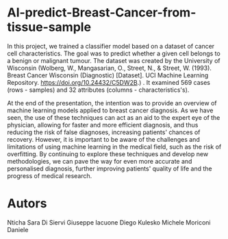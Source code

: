 # AI-predict-Breast-Cancer-from-tissue-sample
In this project, we trained a classifier model based on a dataset of cancer cell characteristics. The goal was to predict whether a given cell belongs to a benign or malignant tumour. The dataset was created by the University of Wisconsin (Wolberg, W., Mangasarian, O., Street, N., & Street, W. (1993). Breast Cancer Wisconsin (Diagnostic) [Dataset]. UCI Machine Learning Repository. https://doi.org/10.24432/C5DW2B.) . It examined 569 cases (rows - samples) and 32 attributes (columns - characteristics's).

At the end of the presentation, the intention was to provide an overview of machine learning models applied to breast cancer diagnosis. As we have seen, the use of these techniques can act as an aid to the expert eye of the physician, allowing for faster and more efficient diagnosis, and thus reducing the risk of false diagnoses, increasing patients' chances of recovery. However, it is important to be aware of the challenges and limitations of using machine learning in the medical field, such as the risk of overfitting. By continuing to explore these techniques and develop new methodologies, we can pave the way for even more accurate and personalised diagnosis, further improving patients' quality of life and the progress of medical research.

# Autors
Nticha Sara
Di Siervi Giuseppe
Iacuone Diego
Kulesko Michele
Moriconi Daniele
